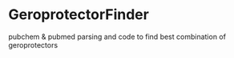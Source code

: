 # GeroprotectorFinder
pubchem &amp; pubmed parsing and code to find best combination of geroprotectors
